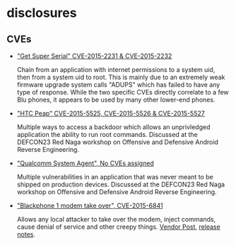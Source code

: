 # disclosures

## CVEs

- ["Get Super Serial" CVE-2015-2231 & CVE-2015-2232](https://github.com/rednaga/disclosures/blob/master/GetSuperSerial.md)
  
  Chain from an application with internet permissions to a system uid, then from a system uid to root. This is mainly due
  to an extremely weak firmware upgrade system calls "ADUPS" which has failed to have any type of response. While the two
  specific CVEs directly correlate to a few Blu phones, it appears to be used by many other lower-end phones.


- ["HTC Peap" CVE-2015-5525, CVE-2015-5526 & CVE-2015-5527](https://github.com/rednaga/disclosures/blob/master/HTCPeap.md)
  
  Multiple ways to access a backdoor which allows an unprivledged application the ability to run root commands. Discussed
  at the DEFCON23 Red Naga workshop on Offensive and Defensive Android Reverse Engineering.

- ["Qualcomm System Agent", No CVEs assigned](https://github.com/rednaga/disclosures/blob/master/QCOMSysAgent.md)

  Multiple vulnerabilities in an application that was never meant to be shipped on production devices. Discussed
  at the DEFCON23 Red Naga workshop on Offensive and Defensive Android Reverse Engineering.
  
- ["Blackphone 1 modem take over", CVE-2015-6841](https://www.sentinelone.com/blog/vulnerability-in-blackphone-puts-devices-at-risk-for-takeover/)

  Allows any local attacker to take over the modem, inject commands, cause denial of service and other creepy things.
  [Vendor Post](https://www.silentcircle.com/blog/blackphone-1-vulnerability-notice/), [release notes](https://support.silentcircle.com/customer/en/portal/articles/2242250-privatos-1-1-13-release-notes?b_id=4315).
  
  
